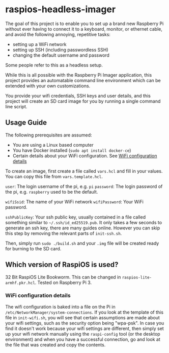 # raspios-headless-imager

The goal of this project is to enable you to set up a brand new Raspberry Pi without ever having to connect it to a
keyboard, monitor, or ethernet cable, and avoid the following annoying, repetitive tasks:
 * setting up a WiFi network
 * setting up SSH (including passwordless SSH)
 * changing the default username and password

Some people refer to this as a headless setup.

While this is all possible with the Raspberry Pi Imager application, this project provides an automatable command line
environment which can be extended with your own customizations.

You provide your wifi credentials, SSH keys and user details, and this project will create an SD card image for you by
running a single command line script.

## Usage Guide

The following prerequisites are assumed:
 * You are using a Linux based computer
 * You have Docker installed (`sudo apt install docker-ce`)
 * Certain details about your WiFi configuration. See [WiFi configuration details](#wifi-configuration-details) 

To create an image, first create a file called `vars.hcl` and fill in your values. You can copy this file from `vars.template.hcl`.

`user`: The login username of the pi, e.g. `pi`
`password`: The login password of the pi, e.g. `raspberry` used to be the default.

`wifiSsid`: The name of your WiFi network
`wifiPassword`: Your WiFi password.

`sshPublicKey`: Your ssh public key, usually contained in a file called something similar to `~/.ssh/id_ed25519.pub`. It only takes a few seconds to generate an ssh key, there are many guides online.
However you can skip this step by removing the relevant parts of `init-ssh.sh`.

Then, simply run `sudo ./build.sh` and your `.img` file will be created ready for burning to the SD card.

## Which version of RaspiOS is used?

32 Bit RaspiOS Lite Bookworm. This can be changed in `raspios-lite-armhf.pkr.hcl`. Tested on Raspberry Pi 3.

### WiFi configuration details

The wifi configuration is baked into a file on the Pi in `/etc/NetworkManager/system-connections`. If you look at the template
of this file in `init-wifi.sh`, you will see that certain assumptions are made about your wifi settings, such as the
security option being "wpa-psk". In case you find it doesn't work because your wifi settings are different, then
simply set up your wifi network manually using the `raspi-config` tool (or the desktop environment) and when you have a
successful connection, go and look at the file that was created and copy the contents.